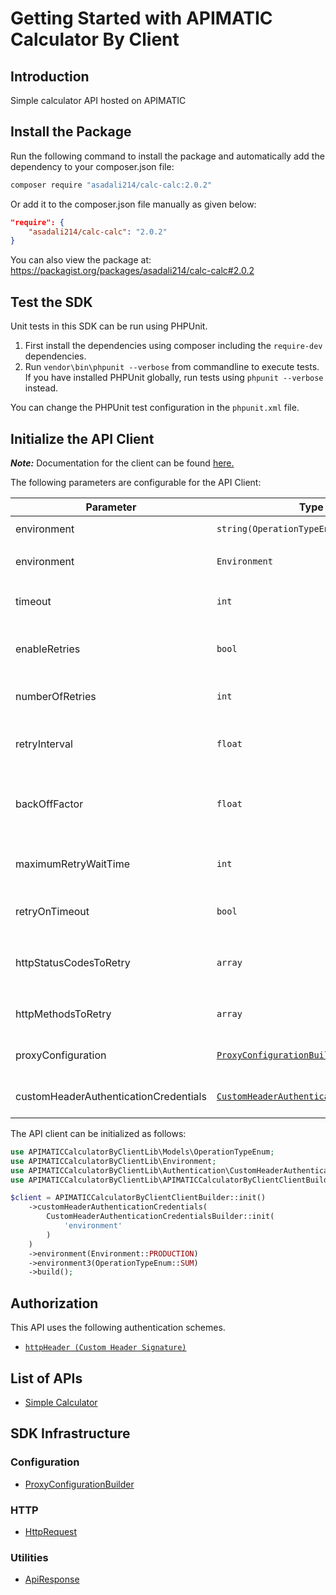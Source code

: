 
# Getting Started with APIMATIC Calculator By Client

## Introduction

Simple calculator API hosted on APIMATIC

## Install the Package

Run the following command to install the package and automatically add the dependency to your composer.json file:

```bash
composer require "asadali214/calc-calc:2.0.2"
```

Or add it to the composer.json file manually as given below:

```json
"require": {
    "asadali214/calc-calc": "2.0.2"
}
```

You can also view the package at:
https://packagist.org/packages/asadali214/calc-calc#2.0.2

## Test the SDK

Unit tests in this SDK can be run using PHPUnit.

1. First install the dependencies using composer including the `require-dev` dependencies.
2. Run `vendor\bin\phpunit --verbose` from commandline to execute tests. If you have installed PHPUnit globally, run tests using `phpunit --verbose` instead.

You can change the PHPUnit test configuration in the `phpunit.xml` file.

## Initialize the API Client

**_Note:_** Documentation for the client can be found [here.](https://www.github.com/asadali214/calc-calc/tree/2.0.2/doc/client.md)

The following parameters are configurable for the API Client:

| Parameter | Type | Description |
|  --- | --- | --- |
| environment | `string(OperationTypeEnum)` | *Default*: `OperationTypeEnum::SUM` |
| environment | `Environment` | The API environment. <br> **Default: `Environment.PRODUCTION`** |
| timeout | `int` | Timeout for API calls in seconds.<br>*Default*: `0` |
| enableRetries | `bool` | Whether to enable retries and backoff feature.<br>*Default*: `false` |
| numberOfRetries | `int` | The number of retries to make.<br>*Default*: `0` |
| retryInterval | `float` | The retry time interval between the endpoint calls.<br>*Default*: `1` |
| backOffFactor | `float` | Exponential backoff factor to increase interval between retries.<br>*Default*: `2` |
| maximumRetryWaitTime | `int` | The maximum wait time in seconds for overall retrying requests.<br>*Default*: `0` |
| retryOnTimeout | `bool` | Whether to retry on request timeout.<br>*Default*: `true` |
| httpStatusCodesToRetry | `array` | Http status codes to retry against.<br>*Default*: `408, 413, 429, 500, 502, 503, 504, 521, 522, 524` |
| httpMethodsToRetry | `array` | Http methods to retry against.<br>*Default*: `'GET', 'PUT'` |
| proxyConfiguration | [`ProxyConfigurationBuilder`](https://www.github.com/asadali214/calc-calc/tree/2.0.2/doc/proxy-configuration-builder.md) | Represents the proxy configurations for API calls |
| customHeaderAuthenticationCredentials | [`CustomHeaderAuthenticationCredentials`](https://www.github.com/asadali214/calc-calc/tree/2.0.2/doc/auth/custom-header-signature.md) | The Credentials Setter for Custom Header Signature |

The API client can be initialized as follows:

```php
use APIMATICCalculatorByClientLib\Models\OperationTypeEnum;
use APIMATICCalculatorByClientLib\Environment;
use APIMATICCalculatorByClientLib\Authentication\CustomHeaderAuthenticationCredentialsBuilder;
use APIMATICCalculatorByClientLib\APIMATICCalculatorByClientClientBuilder;

$client = APIMATICCalculatorByClientClientBuilder::init()
    ->customHeaderAuthenticationCredentials(
        CustomHeaderAuthenticationCredentialsBuilder::init(
            'environment'
        )
    )
    ->environment(Environment::PRODUCTION)
    ->environment3(OperationTypeEnum::SUM)
    ->build();
```

## Authorization

This API uses the following authentication schemes.

* [`httpHeader (Custom Header Signature)`](https://www.github.com/asadali214/calc-calc/tree/2.0.2/doc/auth/custom-header-signature.md)

## List of APIs

* [Simple Calculator](https://www.github.com/asadali214/calc-calc/tree/2.0.2/doc/controllers/simple-calculator.md)

## SDK Infrastructure

### Configuration

* [ProxyConfigurationBuilder](https://www.github.com/asadali214/calc-calc/tree/2.0.2/doc/proxy-configuration-builder.md)

### HTTP

* [HttpRequest](https://www.github.com/asadali214/calc-calc/tree/2.0.2/doc/http-request.md)

### Utilities

* [ApiResponse](https://www.github.com/asadali214/calc-calc/tree/2.0.2/doc/api-response.md)

